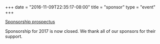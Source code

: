 +++
date = "2016-11-09T22:35:17-08:00"
title = "sponsor"
type = "event"
+++

<a href="../SponsorDevOpsDays2017.pdf">Sponsorship prospectus</a>

Sponsorship for 2017 is now closed. We thank all of our sponsors for their support.

